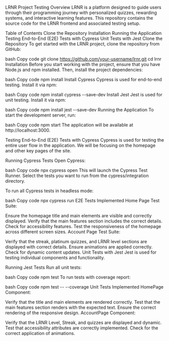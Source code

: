 LRNR Project Testing
Overview
LRNR is a platform designed to guide users through their programming journey with personalized quizzes, rewarding systems, and interactive learning features. This repository contains the source code for the LRNR frontend and associated testing setup.

Table of Contents
Clone the Repository
Installation
Running the Application
Testing
End-to-End (E2E) Tests with Cypress
Unit Tests with Jest
Clone the Repository
To get started with the LRNR project, clone the repository from GitHub:

bash
Copy code
git clone https://github.com/your-username/lrnr.git
cd lrnr
Installation
Before you start working with the project, ensure that you have Node.js and npm installed. Then, install the project dependencies:

bash
Copy code
npm install
Install Cypress
Cypress is used for end-to-end testing. Install it via npm:

bash
Copy code
npm install cypress --save-dev
Install Jest
Jest is used for unit testing. Install it via npm:

bash
Copy code
npm install jest --save-dev
Running the Application
To start the development server, run:

bash
Copy code
npm start
The application will be available at http://localhost:3000.

Testing
End-to-End (E2E) Tests with Cypress
Cypress is used for testing the entire user flow in the application. We will be focusing on the homepage and other key pages of the site.

Running Cypress Tests
Open Cypress:

bash
Copy code
npx cypress open
This will launch the Cypress Test Runner. Select the tests you want to run from the cypress/integration directory.

To run all Cypress tests in headless mode:

bash
Copy code
npx cypress run
E2E Tests Implemented
Home Page Test Suite:

Ensure the homepage title and main elements are visible and correctly displayed.
Verify that the main features section includes the correct details.
Check for accessibility features.
Test the responsiveness of the homepage across different screen sizes.
Account Page Test Suite:

Verify that the streak, platinum quizzes, and LRNR level sections are displayed with correct details.
Ensure animations are applied correctly.
Check for dynamic content updates.
Unit Tests with Jest
Jest is used for testing individual components and functionality.

Running Jest Tests
Run all unit tests:

bash
Copy code
npm test
To run tests with coverage report:

bash
Copy code
npm test -- --coverage
Unit Tests Implemented
HomePage Component:

Verify that the title and main elements are rendered correctly.
Test that the main features section renders with the expected text.
Ensure the correct rendering of the responsive design.
AccountPage Component:

Verify that the LRNR Level, Streak, and quizzes are displayed and dynamic.
Test that accessibility attributes are correctly implemented.
Check for the correct application of animations.
